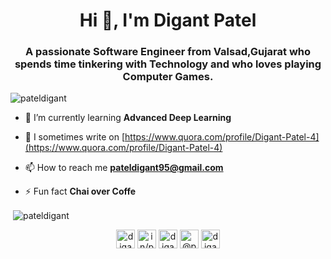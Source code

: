 <h1 align="center">Hi 👋, I'm Digant Patel</h1>
<h3 align="center">A passionate Software Engineer from Valsad,Gujarat who spends time tinkering with Technology and who loves playing Computer Games.</h3>

<p align="left"> <img src="https://komarev.com/ghpvc/?username=pateldigant" alt="pateldigant" /> </p>

- 🌱 I’m currently learning **Advanced Deep Learning**

- 📝 I sometimes write on [https://www.quora.com/profile/Digant-Patel-4](https://www.quora.com/profile/Digant-Patel-4)

- 📫 How to reach me **pateldigant95@gmail.com**

- ⚡ Fun fact **Chai over Coffe**

<!-- <p align="left"><img src="https://devicons.github.io/devicon/devicon.git/icons/angularjs/angularjs-original.svg" alt="angularjs" width="40" height="40"/> <img src="https://devicons.github.io/devicon/devicon.git/icons/bootstrap/bootstrap-plain.svg" alt="bootstrap" width="40" height="40"/> <img src="https://www.chartjs.org/media/logo-title.svg" alt="chartjs" width="40" height="40"/> <img src="https://devicons.github.io/devicon/devicon.git/icons/cplusplus/cplusplus-original.svg" alt="cplusplus" width="40" height="40"/> <img src="https://devicons.github.io/devicon/devicon.git/icons/css3/css3-original-wordmark.svg" alt="css3" width="40" height="40"/> <img src="https://www.vectorlogo.zone/logos/pocoo_flask/pocoo_flask-icon.svg" alt="flask" width="40" height="40"/> <img src="https://www.vectorlogo.zone/logos/git-scm/git-scm-icon.svg" alt="git" width="40" height="40"/> <img src="https://devicons.github.io/devicon/devicon.git/icons/html5/html5-original-wordmark.svg" alt="html5" width="40" height="40"/> <img src="https://devicons.github.io/devicon/devicon.git/icons/linux/linux-original.svg" alt="linux" width="40" height="40"/> <img src="https://devicons.github.io/devicon/devicon.git/icons/mongodb/mongodb-original-wordmark.svg" alt="mongodb" width="40" height="40"/> <img src="https://devicons.github.io/devicon/devicon.git/icons/mysql/mysql-original-wordmark.svg" alt="mysql" width="40" height="40"/> <img src="https://devicons.github.io/devicon/devicon.git/icons/nodejs/nodejs-original-wordmark.svg" alt="nodejs" width="40" height="40"/> <img src="https://www.vectorlogo.zone/logos/opencv/opencv-icon.svg" alt="opencv" width="40" height="40"/> <img src="https://devicons.github.io/devicon/devicon.git/icons/photoshop/photoshop-plain.svg" alt="photoshop" width="40" height="40"/> <img src="https://devicons.github.io/devicon/devicon.git/icons/python/python-original.svg" alt="python" width="40" height="40"/> <img src="https://www.vectorlogo.zone/logos/pytorch/pytorch-icon.svg" alt="pytorch" width="40" height="40"/> <img src="https://www.vectorlogo.zone/logos/tensorflow/tensorflow-icon.svg" alt="tensorflow" width="40" height="40"/></p><p><img align="left" src="https://github-readme-stats.vercel.app/api/top-langs/?username=pateldigant&layout=compact&hide=html" alt="pateldigant" /></p> -->

<p>&nbsp;<img align="center" src="https://github-readme-stats.vercel.app/api?username=pateldigant&show_icons=true" alt="pateldigant" /></p>

<p align="center">
<a href="https://twitter.com/digant001" target="blank"><img align="center" src="https://cdn.jsdelivr.net/npm/simple-icons@3.0.1/icons/twitter.svg" alt="digant001" height="30" width="30" /></a>
<a href="https://linkedin.com/in/in/pateldigant/" target="blank"><img align="center" src="https://cdn.jsdelivr.net/npm/simple-icons@3.0.1/icons/linkedin.svg" alt="in/pateldigant/" height="30" width="30" /></a>
<a href="https://fb.com/digant95" target="blank"><img align="center" src="https://cdn.jsdelivr.net/npm/simple-icons@3.0.1/icons/facebook.svg" alt="digant95" height="30" width="30" /></a>
<a href="https://medium.com/@pateldigant" target="blank"><img align="center" src="https://cdn.jsdelivr.net/npm/simple-icons@3.0.1/icons/medium.svg" alt="@pateldigant" height="30" width="30" /></a>
<a href="https://www.youtube.com/c/digantpatel" target="blank"><img align="center" src="https://cdn.jsdelivr.net/npm/simple-icons@3.0.1/icons/youtube.svg" alt="digantpatel" height="30" width="30" /></a>
</p>
